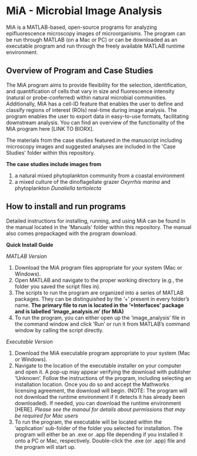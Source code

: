 # MiA - Microbial Image Analysis
MiA is a MATLAB-based, open-source programs for analyzing epifluorescence microscopy images of microorganisms. The program can be run through MATLAB (on a Mac or PC) or can be downloaded as an executable program and run through the freely available MATLAB runtime environment.

## Overview of Program and Case Studies
The MiA program aims to provide flexibility for the selection, identification, and quantification of cells that vary in size and fluorescence intensity (natural or probe-conferred) within natural microbial communities. Additionally, MiA has a cell-ID feature that enables the user to define and classify regions of interest (ROIs) real-time during image analysis. The program enables the user to export data in easy-to-use formats, facilitating downstream analysis. You can find an overview of the functionality of the MiA program here [LINK TO BIORX]. 

The materials from the case studies featured in the manuscript including microscopy images and suggested analyses are included in the 'Case Studies' folder within this repository. 

**The case studies include images from**
1) a natural mixed phytoplankton community from a coastal environment
2) a mixed culture of the dinoflagellate grazer *Oxyrrhis marina* and phytoplankton *Dunaliella tertiolecta* 

## How to install and run programs
Detailed instructions for installing, running, and using MiA can be found in the manual located in the 'Manuals' folder within this repository. The manual also comes prepackaged with the program download.

**Quick Install Guide**

*MATLAB Version*
1. Download the MiA program files appropriate for your system (Mac or Windows).
2. Open MATLAB and navigate to the proper working directory (e.g., the folder you saved the script files in).
3. The scripts to run the program are organized into a series of MATLAB packages. They can be distinguished by the ’+’ present in every folder’s name. **The primary file to run is located in the ’+Interfaces’ package and is labelled ’image_analysis.m’ (for MiA)**
4. To run the program, you can either open up the ’image_analysis’ file in the command window and click ’Run’ or run it from MATLAB’s command window by calling the script directly.

*Executable Version*
1. Download the MiA executable program appropriate to your system (Mac or Windows). 
2. Navigate to the location of the executable installer on your computer and open it. A pop-up may appear verifying the download with publisher ’Unknown’. Follow the instructions of the program, including selecting an installation location. Once you do so and accept the Mathworks licensing agreement, the download will begin. (NOTE: The program will not download the runtime environment if it detects it has already been downloaded). If needed, you can download the runtime environment [HERE]. *Please see the manaul for details about permissions that may be required for Mac users*
3. To run the program, the executable will be located within the ’application’ sub-folder of the folder you selected for installation. The program will either be an .exe or .app file depending if you installed it onto a PC or Mac, respectively. Double-click the .exe (or .app) file and the program will start up. 

